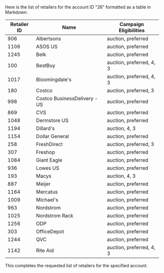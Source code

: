 Here is the list of retailers for the account ID "26" formatted as a table in Markdown:

| Retailer ID | Name                        | Campaign Eligibilities      |
|-------------|-----------------------------|-----------------------------|
| 906         | Albertsons                  | auction, preferred          |
| 1106        | ASOS US                     | auction, preferred          |
| 1245        | Belk                        | auction, preferred          |
| 100         | BestBuy                     | auction, preferred, 4, 3    |
| 1017        | Bloomingdale's              | auction, preferred, 4, 3    |
| 180         | Costco                      | auction, preferred, 3       |
| 998         | Costco BusinessDelivery - US| auction, preferred          |
| 869         | CVS                         | auction, preferred          |
| 1048        | Dermstore US                | auction, preferred          |
| 1194        | Dillard's                   | auction, 4, 3               |
| 1154        | Dollar General              | auction, preferred          |
| 258         | FreshDirect                 | auction, preferred, 3       |
| 307         | Freshop                     | auction, preferred          |
| 1084        | Giant Eagle                 | auction, preferred          |
| 936         | Lowes US                    | auction, preferred          |
| 193         | Macys                       | auction, 4, 3               |
| 887         | Meijer                      | auction, preferred          |
| 1164        | Mercatus                    | auction, preferred          |
| 1009        | Michael's                   | auction, preferred          |
| 963         | Nordstrom                   | auction, preferred          |
| 1025        | Nordstrom Rack              | auction, preferred          |
| 1256        | ODP                         | auction, preferred          |
| 303         | OfficeDepot                 | auction, preferred          |
| 1244        | QVC                         | auction, preferred          |
| 1142        | Rite Aid                    | auction, preferred, 4, 3    |

This completes the requested list of retailers for the specified account.